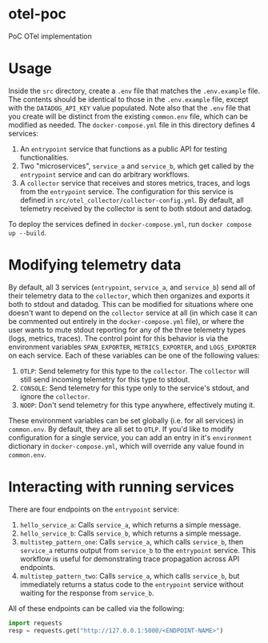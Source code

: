 # otel-poc
PoC OTel implementation

# Usage

Inside the `src` directory, create a `.env` file that matches the `.env.example` file. The contents should be 
identical to those in the `.env.example` file, except with the `DATADOG_API_KEY` value populated. Note also that 
the `.env` file that you create will be distinct from the existing `common.env` file, which can be modified as 
needed. The `docker-compose.yml` file in this directory defines 4 services:

1. An `entrypoint` service that functions as a public API for testing functionalities.
2. Two "microservices", `service_a` and `service_b`, which get called by the `entrypoint` service and can
   do arbitrary workflows.
3. A `collector` service that receives and stores metrics, traces, and logs from the `entrypoint` service. The
   configuration for this service is defined in `src/otel_collector/collector-config.yml`. By default, all 
   telemetry received by the collector is sent to both stdout and datadog. 

To deploy the services defined in `docker-compose.yml`, run `docker compose up --build`. 

# Modifying telemetry data

By default, all 3 services (`entrypoint`, `service_a`, and `service_b`) send all of their telemetry data to the
`collector`, which then organizes and exports it both to stdout and datadog. This can be modified for situations
where one doesn't want to depend on the `collector` service at all (in which case it can be commented out entirely
in the `docker-compose.yml` file), or where the user wants to mute stdout reporting for any of the three telemetry
types (logs, metrics, traces). The control point for this behavior is via the environment variables `SPAN_EXPORTER`,
`METRICS_EXPORTER`, and `LOGS_EXPORTER` on each service. Each of these variables can be one of the following values:

1. `OTLP`: Send telemetry for this type to the `collector`. The `collector` will still send incoming telemetry for
   this type to stdout.
2. `CONSOLE`: Send telemetry for this type only to the service's stdout, and ignore the `collector`. 
3. `NOOP`: Don't send telemetry for this type anywhere, effectively muting it. 

These environment variables can be set globally (i.e. for all services) in `common.env`. By default, they are all set
to `OTLP`. If you'd like to modify configuration for a single service, you can add an entry in it's `environment`
dictionary in `docker-compose.yml`, which will override any value found in `common.env`.


# Interacting with running services

There are four endpoints on the `entrypoint` service:

1. `hello_service_a`: Calls `service_a`, which returns a simple message.
2. `hello_service_b`: Calls `service_b`, which returns a simple message.
3. `multistep_pattern_one`: Calls `service_a`, which calls `service_b`, then `service_a` returns output from 
   `service_b` to the `entrypoint` service. This workflow is useful for demonstrating trace propagation across
   API endpoints.
4. `multistep_pattern_two`: Calls `service_a`, which calls `service_b`, but immediately returns a status code to
   the `entrypoint` service without waiting for the response from `service_b`. 

All of these endpoints can be called via the following:
```python
import requests
resp = requests.get("http://127.0.0.1:5000/<ENDPOINT-NAME>")
```